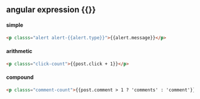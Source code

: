 ##  angular expression {{}}

#### simple
```html
<p classs="alert alert-{{alert.type}}">{{alert.message}}</p>
```

#### arithmetic
```html
<p classs="click-count">{{post.click + 1}}</p>
```

#### compound
```html
<p classs="comment-count">{{post.comment > 1 ? 'comments' : 'comment'}}</p>
```
